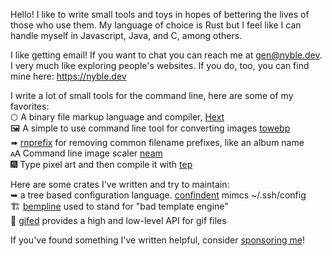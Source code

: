 Hello! I like to write small tools and toys in hopes of bettering the lives of those who use them. My language of choice is Rust but I feel like I can handle myself in Javascript, Java, and C, among others.

I like getting email! If you want to chat you can reach me at [gen@nyble.dev](mailto:gen@nyble.dev). I very much like exploring people's websites. If you do, too, you can find mine here: <https://nyble.dev>

I write a lot of small tools for the command line, here are some of my favorites:  
⬡ A binary file markup language and compiler, [Hext][hext]  
🖼 A simple to use command line tool for converting images [towebp][towebp]  
➠ [rnprefix][rnprefix] for removing common filename prefixes, like an album name  
🗚 Command line image scaler [neam][neam]  
🎆 Type pixel art and then compile it with [tep][tep]

[hext]: https://github.com/gennyble/hext
[towebp]: https://github.com/gennyble/towebp
[rnprefix]: https://github.com/gennyble/rnprefix
[neam]: https://github.com/gennyble/neam
[tep]: https://github.com/gennyble/tep

Here are some crates I've written and try to maintain:   
➥ a tree based configuration language. [confindent][confindent] mimcs ~/.ssh/config  
🏗 [bempline][bempline] used to stand for "bad template engine"  
🎁 [gifed][gifed] provides a high and low-level API for gif files

[confindent]: https://github.com/gennyble/confindent
[bempline]:https://github.com/gennyble/bempline
[gifed]: https://github.com/gennyble/gifed

If you've found something I've written helpful, consider [sponsoring me][sponsor]!

[sponsor]: https://github.com/sponsors/gennyble
